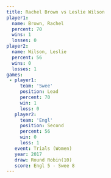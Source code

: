 ```yaml
---
title: Rachel Brown vs Leslie Wilson
player1:              
  name: Brown, Rachel 
  percent: 70         
  wins: 1             
  losses: 0           
player2:              
  name: Wilson, Leslie
  percent: 56         
  wins: 0             
  losses: 1           
games:
 - player1:        
     team: 'Swee'  
     position: Lead
     percent: 70   
     win: 1        
     loss: 0       
   player2:          
     team: 'Engl'    
     position: Second
     percent: 56     
     win: 0          
     loss: 1         
   event: Trials (Women) 
   year: 2017            
   draw: Round Robin(10) 
   score: Engl 5 - Swee 8
---
```

